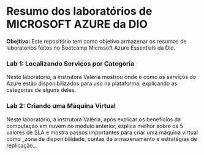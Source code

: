 # Resumo dos laboratórios de MICROSOFT AZURE da DIO
<b>Obejtivo: </b> Este repositório tem como objetivo armazenar os resumos de laboratórios feitos no Bootcamp Microsoft Azure Essentials da Dio.

<h3>Lab 1: Localizando Serviços por Categoria</h3>
  Neste laboratório, a instrutora Valéria mostrou onde e como os serviços do Azure estão disponibilizados para uso na plataforma, explicando as categorias de alguns deles.
  
<h3>Lab 2: Criando uma Máquina Virtual</h3>
  Neste laboratório, a instrutora Valéria, após explicar os benefícios da computação em nuvem no módulo anterior, explica melhor sobre os 5 valores de SLA e mostra passos importantes para criar uma máquina virtual como _zona de disponibilidade, contas de armazenamento e estratégias de replicação_.
